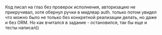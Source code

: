 Код писал на глаз без проверок исполнения, авторизацию не прикручивал, хотя обернул ручки в мидлвар auth. только потом увидел что можно было не только без конкретной реализации делать, но даже и без ORM. Но как вчитался в задание - остановился, так бы еще и тесты написал))
